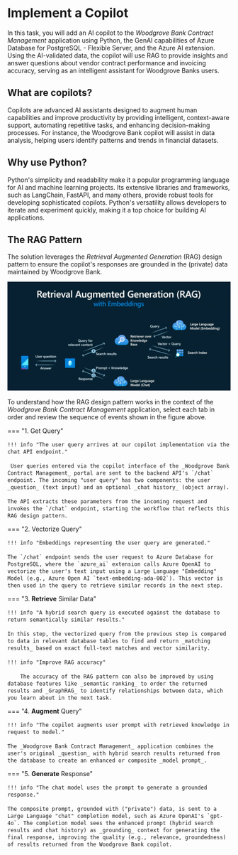 # Implement a Copilot

In this task, you will add an AI copilot to the _Woodgrove Bank Contract Management_ application using Python, the GenAI capabilities of Azure Database for PostgreSQL - Flexible Server, and the Azure AI extension. Using the AI-validated data, the copilot will use RAG to provide insights and answer questions about vendor contract performance and invoicing accuracy, serving as an intelligent assistant for Woodgrove Banks users.

## What are copilots?

Copilots are advanced AI assistants designed to augment human capabilities and improve productivity by providing intelligent, context-aware support, automating repetitive tasks, and enhancing decision-making processes. For instance, the Woodgrove Bank copilot will assist in data analysis, helping users identify patterns and trends in financial datasets.

## Why use Python?

Python's simplicity and readability make it a popular programming language for AI and machine learning projects. Its extensive libraries and frameworks, such as LangChain, FastAPI, and many others, provide robust tools for developing sophisticated copilots. Python's versatility allows developers to iterate and experiment quickly, making it a top choice for building AI applications.

## The RAG Pattern

The solution leverages the _Retrieval Augmented Generation_ (RAG) design pattern to ensure the copilot's responses are grounded in the (private) data maintained by Woodgrove Bank.

![RAG design pattern](../img/rag-design-pattern.png)

To understand how the RAG design pattern works in the context of the _Woodgrove Bank Contract Management_ application, select each tab in order and review the sequence of events shown in the figure above.

=== "1. Get Query"

    !!! info "The user query arrives at our copilot implementation via the chat API endpoint."
    
     User queries entered via the copilot interface of the _Woodgrove Bank Contract Management_ portal are sent to the backend API's `/chat` endpoint. The incoming "user query" has two components: the user _question_ (text input) and an optional _chat history_ (object array).

    The API extracts these parameters from the incoming request and invokes the `/chat` endpoint, starting the workflow that reflects this RAG design pattern.

=== "2. Vectorize Query"

    !!! info "Embeddings representing the user query are generated."
    
    The `/chat` endpoint sends the user request to Azure Database for PostgreSQL, where the `azure_ai` extension calls Azure OpenAI to vectorize the user's text input using a Large Language "Embedding" Model (e.g., Azure Open AI `text-embedding-ada-002`). This vector is then used in the query to retrieve similar records in the next step.

=== "3. **Retrieve** Similar Data"

    !!! info "A hybrid search query is executed against the database to return semantically similar results."
    
    In this step, the vectorized query from the previous step is compared to data in relevant database tables to find and return _matching results_ based on exact full-text matches and vector similarity.
    
    !!! info "Improve RAG accuracy"
    
        The accuracy of the RAG pattern can also be improved by using database features like _semantic ranking_ to order the returned results and _GraphRAG_ to identify relationships between data, which you learn about in the next task.

=== "4. **Augment** Query"

    !!! info "The copilot augments user prompt with retrieved knowledge in request to model."
    
    The _Woodgrove Bank Contract Management_ application combines the user's original _question_ with hybrid search results returned from the database to create an enhanced or composite _model prompt_.

=== "5. **Generate** Response"

    !!! info "The chat model uses the prompt to generate a grounded response."
    
    The composite prompt, grounded with ("private") data, is sent to a Large Language "chat" completion model, such as Azure OpenAI's `gpt-4o`. The completion model sees the enhanced prompt (hybrid search results and chat history) as _grounding_ context for generating the final response, improving the quality (e.g., relevance, groundedness) of results returned from the Woodgrove Bank copilot.

